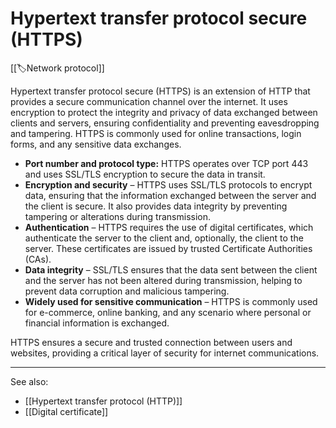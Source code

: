 
# Hypertext transfer protocol secure (HTTPS)

[[🏷️Network protocol]]

Hypertext transfer protocol secure (HTTPS) is an extension of HTTP that provides a secure communication channel over the internet. It uses encryption to protect the integrity and privacy of data exchanged between clients and servers, ensuring confidentiality and preventing eavesdropping and tampering. HTTPS is commonly used for online transactions, login forms, and any sensitive data exchanges.

- **Port number and protocol type:** HTTPS operates over TCP port 443 and uses SSL/TLS encryption to secure the data in transit.
- **Encryption and security** – HTTPS uses SSL/TLS protocols to encrypt data, ensuring that the information exchanged between the server and the client is secure. It also provides data integrity by preventing tampering or alterations during transmission.
- **Authentication** – HTTPS requires the use of digital certificates, which authenticate the server to the client and, optionally, the client to the server. These certificates are issued by trusted Certificate Authorities (CAs).
- **Data integrity** – SSL/TLS ensures that the data sent between the client and the server has not been altered during transmission, helping to prevent data corruption and malicious tampering.
- **Widely used for sensitive communication** – HTTPS is commonly used for e-commerce, online banking, and any scenario where personal or financial information is exchanged.

HTTPS ensures a secure and trusted connection between users and websites, providing a critical layer of security for internet communications.

---

See also:

- [[Hypertext transfer protocol (HTTP)]]
- [[Digital certificate]]